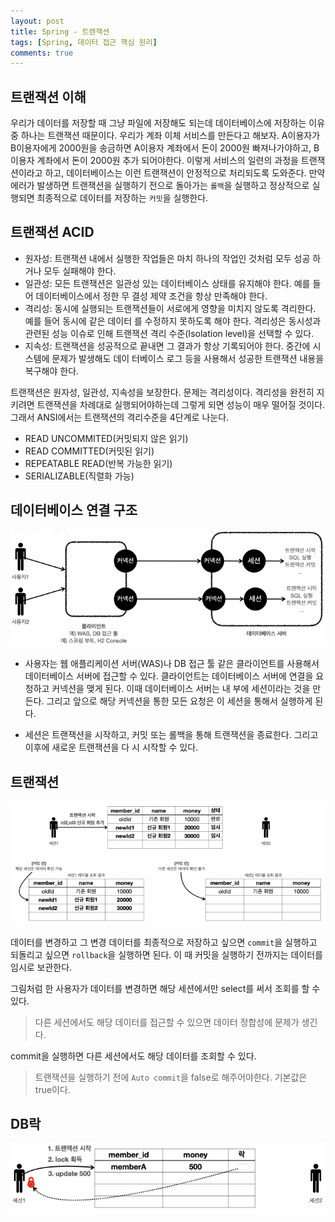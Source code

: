 ```yaml
---
layout: post
title: Spring - 트랜잭션
tags: [Spring, 데이터 접근 핵심 원리]
comments: true
---
```


## 트랜잭션 이해

우리가 데이터를 저장할 때 그냥 파일에 저장해도 되는데 데이터베이스에 저장하는 이유중 하나는 트랜잭션 때문이다. 우리가 계좌 이체 서비스를 만든다고 해보자. A이용자가 B이용자에게 2000원을 송금하면 
A이용자 계좌에서 돈이 2000원 빠져나가야하고, B이용자 계좌에서 돈이 2000원 추가 되어야한다. 이렇게 서비스의 일련의 과정을 트랜잭션이라고 하고, 데이터베이스는 이런 트랜잭션이 안정적으로 처리되도록 도와준다.
만약 에러가 발생하면 트랜잭션을 실행하기 전으로 돌아가는 `롤백`을 실행하고 정상적으로 실행되면 최종적으로 데이터를 저장하는 `커밋`을 실행한다.

## 트랜잭션 ACID

- 원자성: 트랜잭션 내에서 실행한 작업들은 마치 하나의 작업인 것처럼 모두 성공 하거나 모두 실패해야 한다.
- 일관성: 모든 트랜잭션은 일관성 있는 데이터베이스 상태를 유지해야 한다. 예를 들어 데이터베이스에서 정한 무
결성 제약 조건을 항상 만족해야 한다.
- 격리성: 동시에 실행되는 트랜잭션들이 서로에게 영향을 미치지 않도록 격리한다. 예를 들어 동시에 같은 데이터
를 수정하지 못하도록 해야 한다. 격리성은 동시성과 관련된 성능 이슈로 인해 트랜잭션 격리 수준(Isolation
level)을 선택할 수 있다.
- 지속성: 트랜잭션을 성공적으로 끝내면 그 결과가 항상 기록되어야 한다. 중간에 시스템에 문제가 발생해도 데이
터베이스 로그 등을 사용해서 성공한 트랜잭션 내용을 복구해야 한다.

트랜잭션은 원자성, 일관성, 지속성을 보장한다. 문제는 격리성이다. 격리성을 완전히 지키려면 트랜잭션을 차례대로 실행되어야하는데 그렇게 되면 성능이 매우 떨어질 것이다. 그래서 ANSI에서는 트랜잭션의 격리수준을 4단계로 나눈다.

- READ UNCOMMITED(커밋되지 않은 읽기)
- READ COMMITTED(커밋된 읽기)
- REPEATABLE READ(반복 가능한 읽기)
- SERIALIZABLE(직렬화 가능)

## 데이터베이스 연결 구조

![con](/assets/img/connection_session.PNG)

- 사용자는 웹 애플리케이션 서버(WAS)나 DB 접근 툴 같은 클라이언트를 사용해서 데이터베이스 서버에 접근할
수 있다. 클라이언트는 데이터베이스 서버에 연결을 요청하고 커넥션을 맺게 된다. 이때 데이터베이스 서버는 내
부에 세션이라는 것을 만든다. 그리고 앞으로 해당 커넥션을 통한 모든 요청은 이 세션을 통해서 실행하게 된다.

- 세션은 트랜잭션을 시작하고, 커밋 또는 롤백을 통해 트랜잭션을 종료한다. 그리고 이후에 새로운 트랜잭션을 다
시 시작할 수 있다.

## 트랜잭션

![transaction](assets/img/tranaction.PNG)

데이터를 변경하고 그 변경 데이터를 최종적으로 저장하고 싶으면 `commit`을 실행하고 되돌리고 싶으면 `rollback`을 실행하면 된다. 이 때 커밋을 실행하기 전까지는 데이터를 임시로 보관한다.

그림처럼 한 사용자가 데이터를 변경하면 해당 세션에서만 select를 써서 조회를 할 수 있다. 

> 다른 세션에서도 해당 데이터를 접근할 수 있으면 데이터 정합성에 문제가 생긴다.

commit을 실행하면 다른 세션에서도 해당 데이터를 조회할 수 있다.

> 트랜잭션을 실행하기 전에 `Auto commit`을 false로 해주어야한다. 기본값은 true이다.

## DB락

![lock](assets/img/dblock.PNG)
